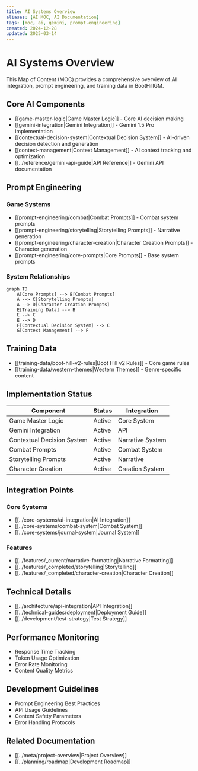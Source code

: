 ```yaml
---
title: AI Systems Overview
aliases: [AI MOC, AI Documentation]
tags: [moc, ai, gemini, prompt-engineering]
created: 2024-12-28
updated: 2025-03-14
---
```


# AI Systems Overview

This Map of Content (MOC) provides a comprehensive overview of AI integration, prompt engineering, and training data in BootHillGM.

## Core AI Components
- [[game-master-logic|Game Master Logic]] - Core AI decision making
- [[gemini-integration|Gemini Integration]] - Gemini 1.5 Pro implementation
- [[contextual-decision-system|Contextual Decision System]] - AI-driven decision detection and generation
- [[context-management|Context Management]] - AI context tracking and optimization
- [[../reference/gemini-api-guide|API Reference]] - Gemini API documentation

## Prompt Engineering
### Game Systems
- [[prompt-engineering/combat|Combat Prompts]] - Combat system prompts
- [[prompt-engineering/storytelling|Storytelling Prompts]] - Narrative generation
- [[prompt-engineering/character-creation|Character Creation Prompts]] - Character generation
- [[prompt-engineering/core-prompts|Core Prompts]] - Base system prompts

### System Relationships
```mermaid
graph TD
    A[Core Prompts] --> B[Combat Prompts]
    A --> C[Storytelling Prompts]
    A --> D[Character Creation Prompts]
    E[Training Data] --> B
    E --> C
    E --> D
    F[Contextual Decision System] --> C
    G[Context Management] --> F
```

## Training Data
- [[training-data/boot-hill-v2-rules|Boot Hill v2 Rules]] - Core game rules
- [[training-data/western-themes|Western Themes]] - Genre-specific content

## Implementation Status
| Component | Status | Integration |
|-----------|---------|-------------|
| Game Master Logic | Active | Core System |
| Gemini Integration | Active | API |
| Contextual Decision System | Active | Narrative System |
| Combat Prompts | Active | Combat System |
| Storytelling Prompts | Active | Narrative |
| Character Creation | Active | Creation System |

## Integration Points
### Core Systems
- [[../core-systems/ai-integration|AI Integration]]
- [[../core-systems/combat-system|Combat System]]
- [[../core-systems/journal-system|Journal System]]

### Features
- [[../features/_current/narrative-formatting|Narrative Formatting]]
- [[../features/_completed/storytelling|Storytelling]]
- [[../features/_completed/character-creation|Character Creation]]

## Technical Details
- [[../architecture/api-integration|API Integration]]
- [[../technical-guides/deployment|Deployment Guide]]
- [[../development/test-strategy|Test Strategy]]

## Performance Monitoring
- Response Time Tracking
- Token Usage Optimization
- Error Rate Monitoring
- Content Quality Metrics

## Development Guidelines
- Prompt Engineering Best Practices
- API Usage Guidelines
- Content Safety Parameters
- Error Handling Protocols

## Related Documentation
- [[../meta/project-overview|Project Overview]]
- [[../planning/roadmap|Development Roadmap]]
